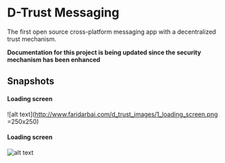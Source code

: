 # D-Trust Messaging
The first open source cross-platform messaging app with a decentralized trust mechanism.

**Documentation for this project is being updated since the security mechanism has been enhanced**

## Snapshots

#### Loading screen
![alt text](http://www.faridarbai.com/d_trust_images/1_loading_screen.png =250x250)

#### Loading screen
![alt text](http://www.faridarbai.com/d_trust_images/1_loading_screen.png)

